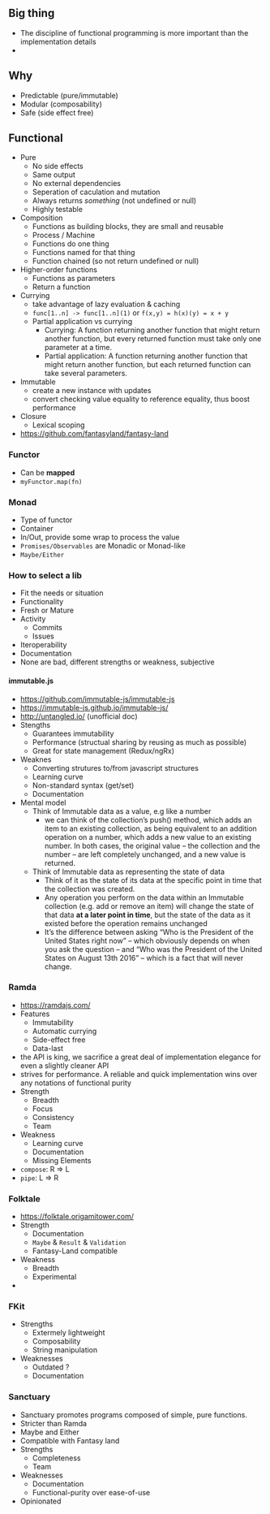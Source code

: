 ## Big thing

- The discipline of functional programming is more important than the implementation details
- 


## Why

- Predictable (pure/immutable)
- Modular (composability)
- Safe (side effect free)

## Functional

- Pure
  - No side effects
  - Same output
  - No external dependencies
  - Seperation of caculation and mutation
  - Always returns _something_ (not undefined or null)
  - Highly testable
- Composition
  - Functions as building blocks, they are small and reusable
  - Process / Machine
  - Functions do one thing
  - Functions named for that thing
  - Function chained (so not return undefined or null)
- Higher-order functions
  - Functions as parameters
  - Return a function
- Currying
  - take advantage of lazy evaluation & caching
  - `func[1..n] -> func[1..n](1)` or `f(x,y) = h(x)(y) = x + y`
  - Partial application vs currying
    - Currying: A function returning another function that might return another function, but every returned function must take only one parameter at a time.
    - Partial application: A function returning another function that might return another function, but each returned function can take several parameters.
- Immutable
  - create a new instance with updates
  - convert checking value equality to reference equality, thus boost performance
- Closure
  - Lexical scoping
- https://github.com/fantasyland/fantasy-land

### Functor

- Can be **mapped**
- `myFunctor.map(fn)`

### Monad

- Type of functor
- Container
- In/Out, provide some wrap to process the value
- `Promises/Observables` are Monadic or Monad-like
- `Maybe/Either`

### How to select a lib

- Fit the needs or situation
- Functionality
- Fresh or Mature
- Activity
  - Commits
  - Issues
- Iteroperability
- Documentation
- None are bad, different strengths or weakness, subjective

#### immutable.js

- https://github.com/immutable-js/immutable-js
- https://immutable-js.github.io/immutable-js/
- http://untangled.io/ (unofficial doc)
- Stengths
  - Guarantees immutability
  - Performance (structual sharing by reusing as much as possible)
  - Great for state management (Redux/ngRx)
- Weaknes
  - Converting strutures to/from javascript structures
  - Learning curve
  - Non-standard syntax (get/set)
  - Documentation
- Mental model
  - Think of Immutable data as a value, e.g like a number
    - we can think of the collection’s push() method, which adds an item to an existing collection, as being equivalent to an addition operation on a number, which adds a new value to an existing number. In both cases, the original value – the collection and the number – are left completely unchanged, and a new value is returned.
  - Think of Immutable data as representing the state of data
    - Think of it as the state of its data at the specific point in time that the collection was created.
    - Any operation you perform on the data within an Immutable collection (e.g. add or remove an item) will change the state of that data **at a later point in time**, but the state of the data as it existed before the operation remains unchanged
    - It’s the difference between asking “Who is the President of the United States right now” – which obviously depends on when you ask the question – and “Who was the President of the United States on August 13th 2016” – which is a fact that will never change.

### Ramda

- https://ramdajs.com/
- Features
  - Immutability
  - Automatic currying
  - Side-effect free
  - Data-last
- the API is king, we sacrifice a great deal of implementation elegance for even a slightly cleaner API
- strives for performance. A reliable and quick implementation wins over any notations of functional purity
- Strength
  - Breadth
  - Focus
  - Consistency
  - Team
- Weakness
  - Learning curve
  - Documentation
  - Missing Elements
- `compose`: R => L
- `pipe`: L => R

### Folktale

- https://folktale.origamitower.com/
- Strength
  - Documentation
  - `Maybe` & `Result` & `Validation`
  - Fantasy-Land compatible
- Weakness
  - Breadth
  - Experimental
-

### FKit

- Strengths
  - Extermely lightweight
  - Composability
  - String manipulation
- Weaknesses
  - Outdated ?
  - Documentation

### Sanctuary

- Sanctuary promotes programs composed of simple, pure functions.
- Stricter than Ramda
- Maybe and Either
- Compatible with Fantasy land
- Strengths
  - Completeness
  - Team
- Weaknesses
  - Documentation
  - Functional-purity over ease-of-use
- Opinionated
